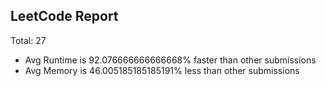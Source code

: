 ## LeetCode Report
Total:  27
* Avg Runtime is 92.076666666666668% faster than other submissions
* Avg Memory is 46.005185185185191% less than other submissions



